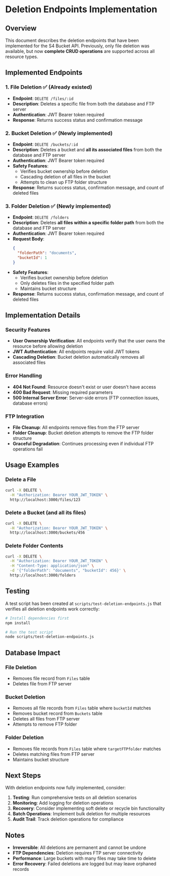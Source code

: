 # Deletion Endpoints Implementation

## Overview

This document describes the deletion endpoints that have been implemented for the S4 Bucket API. Previously, only file deletion was available, but now **complete CRUD operations** are supported across all resource types.

## Implemented Endpoints

### 1. File Deletion ✅ (Already existed)
- **Endpoint**: `DELETE /files/:id`
- **Description**: Deletes a specific file from both the database and FTP server
- **Authentication**: JWT Bearer token required
- **Response**: Returns success status and confirmation message

### 2. Bucket Deletion ✅ (Newly implemented)
- **Endpoint**: `DELETE /buckets/:id`
- **Description**: Deletes a bucket and **all its associated files** from both the database and FTP server
- **Authentication**: JWT Bearer token required
- **Safety Features**:
  - Verifies bucket ownership before deletion
  - Cascading deletion of all files in the bucket
  - Attempts to clean up FTP folder structure
- **Response**: Returns success status, confirmation message, and count of deleted files

### 3. Folder Deletion ✅ (Newly implemented)
- **Endpoint**: `DELETE /folders`
- **Description**: Deletes **all files within a specific folder path** from both the database and FTP server
- **Authentication**: JWT Bearer token required
- **Request Body**:
  ```json
  {
    "folderPath": "documents",
    "bucketId": 1
  }
  ```
- **Safety Features**:
  - Verifies bucket ownership before deletion
  - Only deletes files in the specified folder path
  - Maintains bucket structure
- **Response**: Returns success status, confirmation message, and count of deleted files

## Implementation Details

### Security Features
- **User Ownership Verification**: All endpoints verify that the user owns the resource before allowing deletion
- **JWT Authentication**: All endpoints require valid JWT tokens
- **Cascading Deletion**: Bucket deletion automatically removes all associated files

### Error Handling
- **404 Not Found**: Resource doesn't exist or user doesn't have access
- **400 Bad Request**: Missing required parameters
- **500 Internal Server Error**: Server-side errors (FTP connection issues, database errors)

### FTP Integration
- **File Cleanup**: All endpoints remove files from the FTP server
- **Folder Cleanup**: Bucket deletion attempts to remove the FTP folder structure
- **Graceful Degradation**: Continues processing even if individual FTP operations fail

## Usage Examples

### Delete a File
```bash
curl -X DELETE \
  -H "Authorization: Bearer YOUR_JWT_TOKEN" \
  http://localhost:3000/files/123
```

### Delete a Bucket (and all its files)
```bash
curl -X DELETE \
  -H "Authorization: Bearer YOUR_JWT_TOKEN" \
  http://localhost:3000/buckets/456
```

### Delete Folder Contents
```bash
curl -X DELETE \
  -H "Authorization: Bearer YOUR_JWT_TOKEN" \
  -H "Content-Type: application/json" \
  -d '{"folderPath": "documents", "bucketId": 456}' \
  http://localhost:3000/folders
```

## Testing

A test script has been created at `scripts/test-deletion-endpoints.js` that verifies all deletion endpoints work correctly:

```bash
# Install dependencies first
npm install

# Run the test script
node scripts/test-deletion-endpoints.js
```

## Database Impact

### File Deletion
- Removes file record from `Files` table
- Deletes file from FTP server

### Bucket Deletion
- Removes all file records from `Files` table where `bucketId` matches
- Removes bucket record from `Buckets` table
- Deletes all files from FTP server
- Attempts to remove FTP folder

### Folder Deletion
- Removes file records from `Files` table where `targetFTPfolder` matches
- Deletes matching files from FTP server
- Maintains bucket structure

## Next Steps

With deletion endpoints now fully implemented, consider:

1. **Testing**: Run comprehensive tests on all deletion scenarios
2. **Monitoring**: Add logging for deletion operations
3. **Recovery**: Consider implementing soft delete or recycle bin functionality
4. **Batch Operations**: Implement bulk deletion for multiple resources
5. **Audit Trail**: Track deletion operations for compliance

## Notes

- **Irreversible**: All deletions are permanent and cannot be undone
- **FTP Dependencies**: Deletion requires FTP server connectivity
- **Performance**: Large buckets with many files may take time to delete
- **Error Recovery**: Failed deletions are logged but may leave orphaned records
